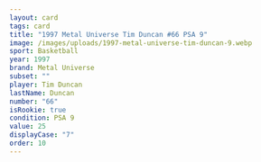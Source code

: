 ```yaml
---
layout: card
tags: card
title: "1997 Metal Universe Tim Duncan #66 PSA 9"
image: /images/uploads/1997-metal-universe-tim-duncan-9.webp
sport: Basketball
year: 1997
brand: Metal Universe
subset: ""
player: Tim Duncan
lastName: Duncan
number: "66"
isRookie: true
condition: PSA 9
value: 25
displayCase: "7"
order: 10
---
```

